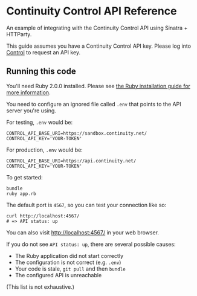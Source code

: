 # Continuity Control API Reference

An example of integrating with the Continuity Control API using Sinatra + HTTParty.

This guide assumes you have a Continuity Control API key.  Please log into [Control](https://control.continuity.net) to request an API key.

## Running this code

You'll need Ruby 2.0.0 installed.  Please see [the Ruby installation guide for more information](https://www.ruby-lang.org/en/downloads/).

You need to configure an ignored file called `.env` that points to the API server you're using.

For testing, `.env` would be:

    CONTROL_API_BASE_URI=https://sandbox.continuity.net/
    CONTROL_API_KEY='YOUR-TOKEN'

For production, `.env` would be:

    CONTROL_API_BASE_URI=https://api.continuity.net/
    CONTROL_API_KEY='YOUR-TOKEN'

To get started:

    bundle
    ruby app.rb

The default port is `4567`, so you can test your connection like so:

    curl http://localhost:4567/
    # => API status: up

You can also visit [http://localhost:4567/](http://localhost:4567/) in your web browser.

If you do not see `API status: up`, there are several possible causes:

  * The Ruby application did not start correctly
  * The configuration is not correct (e.g. `.env`)
  * Your code is stale, `git pull` and then `bundle`
  * The configured API is unreachable

(This list is not exhaustive.)
